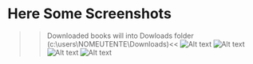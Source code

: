 # Here Some Screenshots
>>Downloaded books will into Dowloads folder (c:\users\NOMEUTENTE\Downloads\)<<
![Alt text](https://github.com/Akira96kill/Italian-Books-Downloader/blob/main/0.JPG)
![Alt text](https://github.com/Akira96kill/Italian-Books-Downloader/blob/main/1.JPG)
![Alt text](https://github.com/Akira96kill/Italian-Books-Downloader/blob/main/2.JPG)
![Alt text](https://github.com/Akira96kill/Italian-Books-Downloader/blob/main/3.JPG)
